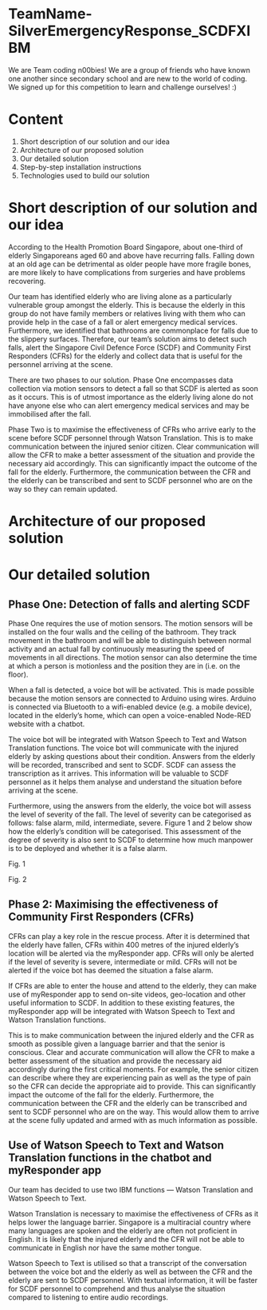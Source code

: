 # TeamName-SilverEmergencyResponse_SCDFXIBM
We are Team coding n00bies! We are a group of friends who have known one another since secondary school and are new to the world of coding. We signed up for this competition to learn and challenge ourselves! :) 

# **Content**
1. Short description of our solution and our idea
2. Architecture of our proposed solution
3. Our detailed solution
4. Step-by-step installation instructions
5. Technologies used to build our solution

# **Short description of our solution and our idea**
According to the Health Promotion Board Singapore, about one-third of elderly Singaporeans aged 60 and above have recurring falls. Falling down at an old age can be detrimental as older people have more fragile bones, are more likely to have complications from surgeries and have problems recovering. 

Our team has identified elderly who are living alone as a particularly vulnerable group amongst the elderly. This is because the elderly in this group do not have family members or relatives living with them who can provide help in the case of a fall or alert emergency medical services. Furthermore, we identified that bathrooms are commonplace for falls due to the slippery surfaces. Therefore, our team’s solution aims to detect such falls, alert the Singapore Civil Defence Force (SCDF) and Community First Responders (CFRs) for the elderly and collect data that is useful for the personnel arriving at the scene. 

There are two phases to our solution. Phase One encompasses data collection via motion sensors to detect a fall so that SCDF is alerted as soon as it occurs. This is of utmost importance as the elderly living alone do not have anyone else who can alert emergency medical services and may be immobilised after the fall.  

Phase Two is to maximise the effectiveness of CFRs who arrive early to the scene before SCDF personnel through Watson Translation. This is to make communication between the injured senior citizen. Clear communication will allow the CFR to make a better assessment of the situation and provide the necessary aid accordingly. This can significantly impact the outcome of the fall for the elderly. Furthermore, the communication between the CFR and the elderly can be transcribed and sent to SCDF personnel who are on the way so they can remain updated. 

# **Architecture of our proposed solution**

# **Our detailed solution**
## **Phase One: Detection of falls and alerting SCDF**

Phase One requires the use of motion sensors. The motion sensors will be installed on the four walls and the ceiling of the bathroom. They track movement in the bathroom and will be able to distinguish between normal activity and an actual fall by continuously measuring the speed of movements in all directions. The motion sensor can also determine the time at which a person is motionless and the position they are in (i.e. on the floor). 

When a fall is detected, a voice bot will be activated. This is made possible because the motion sensors are connected to Arduino using wires. Arduino is connected via Bluetooth to a wifi-enabled device (e.g. a mobile device), located in the elderly’s home, which can open a voice-enabled Node-RED website with a chatbot. 

The voice bot will be integrated with Watson Speech to Text and Watson Translation functions. The voice bot will communicate with the injured elderly by asking questions about their condition. Answers from the elderly will be recorded, transcribed and sent to SCDF. SCDF can assess the transcription as it arrives. This information will be valuable to SCDF personnel as it helps them analyse and understand the situation before arriving at the scene. 

Furthermore, using the answers from the elderly, the voice bot will assess the level of severity of the fall. The level of severity can be categorised as follows: false alarm, mild, intermediate, severe. Figure 1 and 2 below show how the elderly’s condition will be categorised. This assessment of the degree of severity is also sent to SCDF to determine how much manpower is to be deployed and whether it is a false alarm. 



Fig. 1



Fig. 2 




## **Phase 2: Maximising the effectiveness of Community First Responders (CFRs)** 

CFRs can play a key role in the rescue process. After it is determined that the elderly have fallen, CFRs within 400 metres of the injured elderly’s location will be alerted via the myResponder app. CFRs will only be alerted if the level of severity is severe, intermediate or mild. CFRs will not be alerted if the voice bot has deemed the situation a false alarm. 

If CFRs are able to enter the house and attend to the elderly, they can make use of myResponder app to send on-site videos, geo-location and other useful information to SCDF. In addition to these existing features, the myResponder app will be integrated with Watson Speech to Text and Watson Translation functions. 

This is to make communication between the injured elderly and the CFR as smooth as possible given a language barrier and that the senior is conscious. Clear and accurate communication will allow the CFR to make a better assessment of the situation and provide the necessary aid accordingly during the first critical moments. For example, the senior citizen can describe where they are experiencing pain as well as the type of pain so the CFR can decide the appropriate aid to provide. This can significantly impact the outcome of the fall for the elderly. Furthermore, the communication between the CFR and the elderly can be transcribed and sent to SCDF personnel who are on the way. This would allow them to arrive at the scene fully updated and armed with as much information as possible. 

## **Use of Watson Speech to Text and Watson Translation functions in the chatbot and myResponder app**

Our team has decided to use two IBM functions ― Watson Translation and Watson Speech to Text. 

Watson Translation is necessary to maximise the effectiveness of CFRs as it helps lower the language barrier. Singapore is a multiracial country where many languages are spoken and the elderly are often not proficient in English. It is likely that the injured elderly and the CFR will not be able to communicate in English nor have the same mother tongue. 

Watson Speech to Text is utilised so that a transcript of the conversation between the voice bot and the elderly as well as between the CFR and the elderly are sent to SCDF personnel. With textual information, it will be faster for SCDF personnel to comprehend and thus analyse the situation compared to listening to entire audio recordings. 

